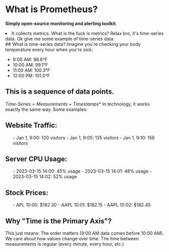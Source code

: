 # What is Prometheus?
<b>Simply open-source monitoring and alerting toolkit</b>. 
<li>It collects metrics. What is the fuck is metrics? Relax bro, it's time-series data. Ok give me some example of time-series data.</li>
## What is time-series data?
Imagine you're checking your body temperature every hour when you're sick:

- 9:00 AM: 98.6°F
- 10:00 AM: 99.1°F
- 11:00 AM: 100.3°F
- 12:00 PM: 101.0°F

## This is a sequence of data points. 
*Time-Series = Measurements + Timestamps**
In technology, it works exactly the same way. Some examples:

## Website Traffic:
<ul>
- Jan 1, 9:00: 120 visitors
- Jan 1, 9:05: 135 visitors
- Jan 1, 9:10: 158 visitors  
</ul>


## Server CPU Usage:
<ul>
- 2023-03-15 14:00: 45% usage
- 2023-03-15 14:01: 48% usage
- 2023-03-15 14:02: 52% usage
</ul>


## Stock Prices:
<ul>
- APL 10:00: $182.30
- AAPL 10:01: $182.15
- AAPL 10:02: $182.45 
</ul>


## Why "Time is the Primary Axis"?
This just means: The order matters (9:00 AM data comes before 10:00 AM). We care about how values change over time. The time between measurements is regular (every minute, every hour, etc.)

